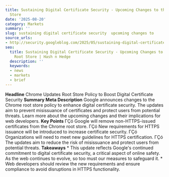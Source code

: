 ```yaml
---
title: Sustaining Digital Certificate Security - Upcoming Changes to the Chrome Root
  Store
date: '2025-08-20'
category: Markets
summary: ''
slug: sustaining digital certificate security  upcoming changes to
source_urls:
- http://security.googleblog.com/2025/05/sustaining-digital-certificate-security-chrome-root-store-changes.html
seo:
  title: Sustaining Digital Certificate Security - Upcoming Changes to the Chrome
    Root Store | Hash n Hedge
  description: ''
  keywords:
  - news
  - markets
  - brief
---
```


**Headline** Chrome Updates Root Store Policy to Boost Digital Certificate Security  **Summary Meta Description** Google announces changes to the Chrome root store policy to enhance digital certificate security. The updates aim to prevent misissuance of certificates and protect users from potential threats. Learn more about the upcoming changes and their implications for web developers.  **Key Points**  ΓÇó Google will remove non-HTTPS-issued certificates from the Chrome root store. ΓÇó New requirements for HTTPS issuance will be introduced to increase certificate security. ΓÇó Organizations will need to meet new guidelines for HTTPS certification. ΓÇó The updates aim to reduce the risk of misissuance and protect users from potential threats.  **Takeaways**  * This update reflects Google's continued commitment to digital certificate security, a critical aspect of online safety. As the web continues to evolve, so too must our measures to safeguard it. * Web developers should review the new requirements and ensure compliance to avoid disruptions in HTTPS functionality. 
